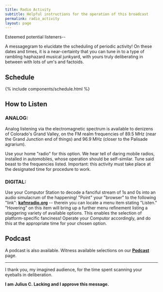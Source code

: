 ```yaml
---
title: Radio Activity
subtitle: Helpful instructions for the operation of this broadcast
permalink: radio_activity
layout: page
---
```

Esteemed potential listeners--

A messagegram to elucidate the scheduling of periodic activity! On these dates and times, it is a near-certainty that you can tune in to a type of rambling haphazard musical junkyard, with yours truly deliberating in between with lots of um's and factoids.

## Schedule

{% include components/schedule.html %}

## How to Listen

### ANALOG:

Analog listening via the electromagnetic spectrum is available to denizens of Colorado's Grand Valley, on the FM realm frequencies of 89.5 MHz (near the Grand Junction end of things) and 96.9 MHz (closer to the Palisade agrarium).

Use your home "radio" for this option. We hear tell of daring mobile radios, installed in automobiles, whose operation should be self-similar. Tune said beast to the frequencies listed. Important: this activity must take place at the designated time for procedure to work.

### DIGITAL:

Use your Computor Station to decode a fanciful stream of 1s and 0s into an audio simulacrum of the happening! "Point" your "browser" to the following "link": **[kafmradio.org](https://www.kafmradio.org/)** -- therein you can locate a menu item stating "Listen." "Hovering" on this item will bring up a further menu refinement listing a staggering variety of available options. This enables the selection of platform-specific fanciness! Operate your Computor accordingly, and do this at the appropriate time for your chosen option.

## Podcast

A podcast is also available. Witness available selections on our **[Podcast](/podcast/)** page.

---

I thank you, my imagined audience, for the time spent scanning your eyeballs in deliberation.

__I am Julius C. Lacking and I approve this message.__
